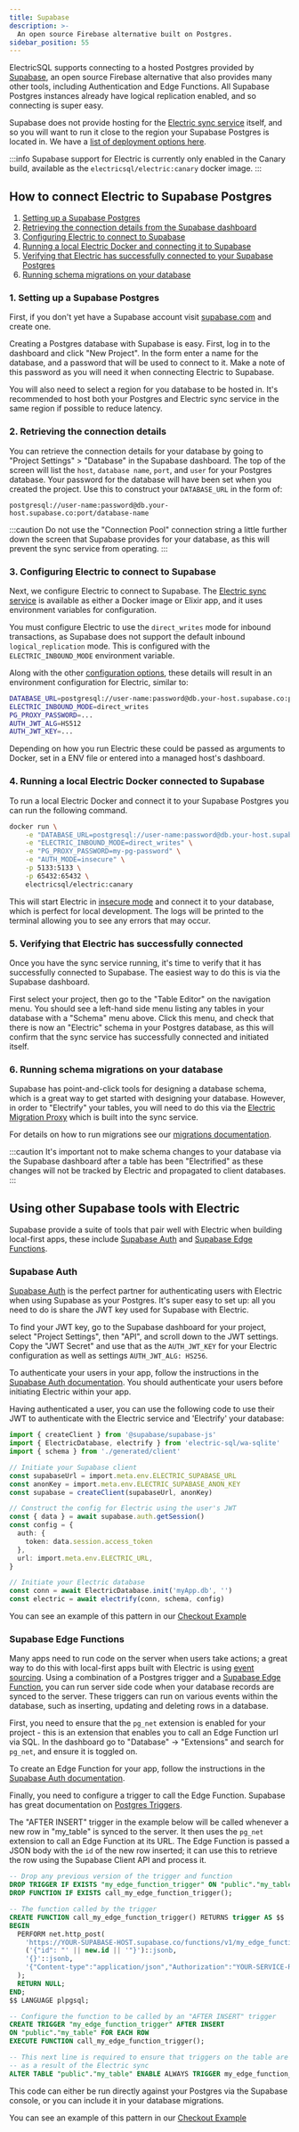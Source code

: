 ```yaml
---
title: Supabase
description: >-
  An open source Firebase alternative built on Postgres.
sidebar_position: 55
---
```


ElectricSQL supports connecting to a hosted Postgres provided by [Supabase](https://supabase.com), an open source Firebase alternative that also provides many other tools, including Authentication and Edge Functions. All Supabase Postgres instances already have logical replication enabled, and so connecting is super easy.

Supabase does not provide hosting for the [Electric sync service](../../api/service.md) itself, and so you will want to run it close to the region your Supabase Postgres is located in. We have a [list of deployment options here](../deployment/).


:::info
Supabase support for Electric is currently only enabled in the Canary build, available as the `electricsql/electric:canary` docker image.
:::

## How to connect Electric to Supabase Postgres

1. [Setting up a Supabase Postgres](#setting-up-a-supabase-postgres)
2. [Retrieving the connection details from the Supabase dashboard](#retrieving-the-connection-details)
3. [Configuring Electric to connect to Supabase](#configuring-electric-to-connect-to-supabase)
4. [Running a local Electric Docker and connecting it to Supabase](#running-a-local-electric-docker-connected-to-supabase)
5. [Verifying that Electric has successfully connected to your Supabase Postgres](#verifying-that-electric-has-successfully-connected)
6. [Running schema migrations on your database](#running-schema-migrations-on-your-database)

### 1. Setting up a Supabase Postgres

First, if you don't yet have a Supabase account visit [supabase.com](https://supabase.com) and create one.

Creating a Postgres database with Supabase is easy. First, log in to the dashboard and click "New Project". In the form enter a name for the database, and a password that will be used to connect to it. Make a note of this password as you will need it when connecting Electric to Supabase.

You will also need to select a region for you database to be hosted in. It's recommended to host both your Postgres and Electric sync service in the same region if possible to reduce latency.

### 2. Retrieving the connection details

You can retrieve the connection details for your database by going to "Project Settings" > "Database" in the Supabase dashboard. The top of the screen will list the `host`, `database name`, `port`, and `user` for your Postgres database. Your password for the database will have been set when you created the project. Use this to construct your `DATABASE_URL` in the form of:

```
postgresql://user-name:password@db.your-host.supabase.co:port/database-name
```

:::caution
Do not use the "Connection Pool" connection string a little further down the screen that Supabase provides for your database, as this will prevent the sync service from operating. 
:::

### 3. Configuring Electric to connect to Supabase

Next, we configure Electric to connect to Supabase. The [Electric sync service](../../api/service) is available as either a Docker image or Elixir app, and it uses environment variables for configuration.

You must configure Electric to use the `direct_writes` mode for inbound transactions, as Supabase does not support the default inbound `logical_replication` mode. This is configured with the `ELECTRIC_INBOUND_MODE` environment variable.

Along with the other [configuration options](../../api/service.md#configuration-options), these details will result in an environment configuration for Electric, similar to:

```bash
DATABASE_URL=postgresql://user-name:password@db.your-host.supabase.co:port/database-name
ELECTRIC_INBOUND_MODE=direct_writes
PG_PROXY_PASSWORD=...
AUTH_JWT_ALG=HS512
AUTH_JWT_KEY=...
```

Depending on how you run Electric these could be passed as arguments to Docker, set in a ENV file or entered into a managed host's dashboard.

### 4. Running a local Electric Docker connected to Supabase

To run a local Electric Docker and connect it to your Supabase Postgres you can run the following command.

```bash
docker run \
    -e "DATABASE_URL=postgresql://user-name:password@db.your-host.supabase.co:port/database-name" \
    -e "ELECTRIC_INBOUND_MODE=direct_writes" \
    -e "PG_PROXY_PASSWORD=my-pg-password" \
    -e "AUTH_MODE=insecure" \
    -p 5133:5133 \
    -p 65432:65432 \
    electricsql/electric:canary
```

This will start Electric in [insecure mode](../../api/service.md#authentication) and connect it to your database, which is perfect for local development. The logs will be printed to the terminal allowing you to see any errors that may occur.

### 5. Verifying that Electric has successfully connected

Once you have the sync service running, it's time to verify that it has successfully connected to Supabase. The easiest way to do this is via the Supabase dashboard.

First select your project, then go to the "Table Editor" on the navigation menu. You should see a left-hand side menu listing any tables in your database with a "Schema" menu above. Click this menu, and check that there is now an "Electric" schema in your Postgres database, as this will confirm that the sync service has successfully connected and initiated itself.

### 6. Running schema migrations on your database

Supabase has point-and-click tools for designing a database schema, which is a great way to get started with designing your database. However, in order to "Electrify" your tables, you will need to do this via the [Electric Migration Proxy](../../usage/data-modelling/migrations.md#migrations-proxy) which is built into the sync service.

For details on how to run migrations see our [migrations documentation](../../usage/data-modelling/migrations.md).

:::caution
It's important not to make schema changes to your database via the Supabase dashboard after a table has been "Electrified" as these changes will not be tracked by Electric and propagated to client databases.
:::

## Using other Supabase tools with Electric

Supabase provide a suite of tools that pair well with Electric when building local-first apps, these include [Supabase Auth](#supabase-auth) and [Supabase Edge Functions](#supabase-edge-functions).

### Supabase Auth

[Supabase Auth](https://supabase.com/docs/guides/auth) is the perfect partner for authenticating users with Electric when using Supabase as your Postgres. It's super easy to set up: all you need to do is share the JWT key used for Supabase with Electric.

To find your JWT key, go to the Supabase dashboard for your project, select "Project Settings", then "API", and scroll down to the JWT settings. Copy the "JWT Secret" and use that as the `AUTH_JWT_KEY` for your Electric configuration as well as settings `AUTH_JWT_ALG: HS256`.

To authenticate your users in your app, follow the instructions in the [Supabase Auth documentation](https://supabase.com/docs/guides/auth). You should authenticate your users before initiating Electric within your app.

Having authenticated a user, you can use the following code to use their JWT to authenticate with the Electric service and 'Electrify' your database:

```ts
import { createClient } from '@supabase/supabase-js'
import { ElectricDatabase, electrify } from 'electric-sql/wa-sqlite'
import { schema } from './generated/client'

// Initiate your Supabase client
const supabaseUrl = import.meta.env.ELECTRIC_SUPABASE_URL
const anonKey = import.meta.env.ELECTRIC_SUPABASE_ANON_KEY
const supabase = createClient(supabaseUrl, anonKey)

// Construct the config for Electric using the user's JWT
const { data } = await supabase.auth.getSession()
const config = {
  auth: { 
    token: data.session.access_token
  },
  url: import.meta.env.ELECTRIC_URL,
}

// Initiate your Electric database
const conn = await ElectricDatabase.init('myApp.db', '')
const electric = await electrify(conn, schema, config)
```

You can see an example of this pattern in our [Checkout Example](https://github.com/electric-sql/electric/blob/main/examples/checkout/)

### Supabase Edge Functions

Many apps need to run code on the server when users take actions; a great way to do this with local-first apps built with Electric is using [event sourcing](../event-sourcing). Using a combination of a Postgres trigger and a [Supabase Edge Function](https://supabase.com/docs/guides/functions), you can run server side code when your database records are synced to the server. These triggers can run on various events within the database, such as inserting, updating and deleting rows in a database.

First, you need to ensure that the `pg_net` extension is enabled for your project - this is an extension that enables you to call an Edge Function url via SQL. In the dashboard go to "Database" -> "Extensions" and search for `pg_net`, and ensure it is toggled on.

To create an Edge Function for your app, follow the instructions in the [Supabase Auth documentation](https://supabase.com/docs/guides/functions).

Finally, you need to configure a trigger to call the Edge Function. Supabase has great documentation on [Postgres Triggers](https://supabase.com/docs/guides/database/postgres/triggers).

The "AFTER INSERT" trigger in the example below will be called whenever a new row in "my_table" is synced to the server. It then uses the `pg_net` extension to call an Edge Function at its URL. The Edge Function is passed a JSON body with the `id` of the new row inserted; it can use this to retrieve the row using the Supabase Client API and process it.

```sql
-- Drop any previous version of the trigger and function
DROP TRIGGER IF EXISTS "my_edge_function_trigger" ON "public"."my_table";
DROP FUNCTION IF EXISTS call_my_edge_function_trigger();

-- The function called by the trigger
CREATE FUNCTION call_my_edge_function_trigger() RETURNS trigger AS $$
BEGIN
  PERFORM net.http_post(
    'https://YOUR-SUPABASE-HOST.supabase.co/functions/v1/my_edge_function',
    ('{"id": "' || new.id || '"}')::jsonb,
    '{}'::jsonb,
    '{"Content-type":"application/json","Authorization":"YOUR-SERVICE-ROLL-KEY"}'::jsonb
  );
  RETURN NULL;
END;
$$ LANGUAGE plpgsql;

-- Configure the function to be called by an "AFTER INSERT" trigger
CREATE TRIGGER "my_edge_function_trigger" AFTER INSERT
ON "public"."my_table" FOR EACH ROW
EXECUTE FUNCTION call_my_edge_function_trigger();

-- This next line is required to ensure that triggers on the table are called
-- as a result of the Electric sync
ALTER TABLE "public"."my_table" ENABLE ALWAYS TRIGGER my_edge_function_trigger;
```

This code can either be run directly against your Postgres via the Supabase console, or you can include it in your database migrations.

You can see an example of this pattern in our [Checkout Example](https://github.com/electric-sql/electric/blob/main/examples/checkout/)
